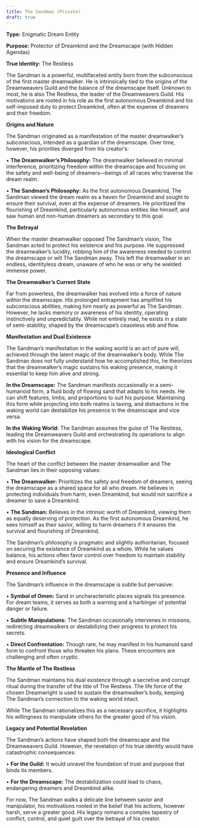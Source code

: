 ```yaml
---
title: The Sandman (Private)
draft: true
---
```


**Type:** Enigmatic Dream Entity

**Purpose:** Protector of Dreamkind and the Dreamscape (with Hidden Agendas)

**True Identity:** The Restless

The Sandman is a powerful, multifaceted entity born from the subconscious of the first master dreamwalker. He is intrinsically tied to the origins of the Dreamweavers Guild and the balance of the dreamscape itself. Unknown to most, he is also The Restless, the leader of the Dreamweavers Guild. His motivations are rooted in his role as the first autonomous Dreamkind and his self-imposed duty to protect Dreamkind, often at the expense of dreamers and their freedom.

**Origins and Nature**

The Sandman originated as a manifestation of the master dreamwalker’s subconscious, intended as a guardian of the dreamscape. Over time, however, his priorities diverged from his creator’s:

• **The Dreamwalker’s Philosophy:** The dreamwalker believed in minimal interference, prioritizing freedom within the dreamscape and focusing on the safety and well-being of dreamers—beings of all races who traverse the dream realm.

• **The Sandman’s Philosophy:** As the first autonomous Dreamkind, The Sandman viewed the dream realm as a haven for Dreamkind and sought to ensure their survival, even at the expense of dreamers. He prioritized the flourishing of Dreamkind, particularly autonomous entities like himself, and saw human and non-human dreamers as secondary to this goal.

**The Betrayal**

When the master dreamwalker opposed The Sandman’s vision, The Sandman acted to protect his existence and his purpose. He suppressed the dreamwalker’s lucidity, robbing him of the awareness needed to control the dreamscape or will The Sandman away. This left the dreamwalker in an endless, identityless dream, unaware of who he was or why he wielded immense power.

**The Dreamwalker’s Current State**

Far from powerless, the dreamwalker has evolved into a force of nature within the dreamscape. His prolonged entrapment has amplified his subconscious abilities, making him nearly as powerful as The Sandman. However, he lacks memory or awareness of his identity, operating instinctively and unpredictably. While not entirely mad, he exists in a state of semi-stability, shaped by the dreamscape’s ceaseless ebb and flow.

**Manifestation and Dual Existence**  

The Sandman’s manifestation in the waking world is an act of pure will, achieved through the latent magic of the dreamwalker’s body. While The Sandman does not fully understand how he accomplished this, he theorizes that the dreamwalker’s magic sustains his waking presence, making it essential to keep him alive and strong.

**In the Dreamscape:** The Sandman manifests occasionally in a semi-humanoid form, a fluid body of flowing sand that adapts to his needs. He can shift features, limbs, and proportions to suit his purpose. Maintaining this form while projecting into both realms is taxing, and distractions in the waking world can destabilize his presence in the dreamscape and vice versa.

**In the Waking World:** The Sandman assumes the guise of The Restless, leading the Dreamweavers Guild and orchestrating its operations to align with his vision for the dreamscape.

**Ideological Conflict**

The heart of the conflict between the master dreamwalker and The Sandman lies in their opposing values:

• **The Dreamwalker:** Prioritizes the safety and freedom of dreamers, seeing the dreamscape as a shared space for all who dream. He believes in protecting individuals from harm, even Dreamkind, but would not sacrifice a dreamer to save a Dreamkind.

• **The Sandman:** Believes in the intrinsic worth of Dreamkind, viewing them as equally deserving of protection. As the first autonomous Dreamkind, he sees himself as their savior, willing to harm dreamers if it ensures the survival and flourishing of Dreamkind.

The Sandman’s philosophy is pragmatic and slightly authoritarian, focused on securing the existence of Dreamkind as a whole. While he values balance, his actions often favor control over freedom to maintain stability and ensure Dreamkind’s survival.

**Presence and Influence**

The Sandman’s influence in the dreamscape is subtle but pervasive:

• **Symbol of Omen:** Sand in uncharacteristic places signals his presence. For dream teams, it serves as both a warning and a harbinger of potential danger or failure.

• **Subtle Manipulations:** The Sandman occasionally intervenes in missions, redirecting dreamwalkers or destabilizing their progress to protect his secrets.

• **Direct Confrontation:** Though rare, he may manifest in his humanoid sand form to confront those who threaten his plans. These encounters are challenging and often cryptic.

**The Mantle of The Restless**

The Sandman maintains his dual existence through a secretive and corrupt ritual during the transfer of the title of The Restless. The life force of the chosen Dreamwright is used to sustain the dreamwalker’s body, keeping The Sandman’s connection to the waking world intact.

While The Sandman rationalizes this as a necessary sacrifice, it highlights his willingness to manipulate others for the greater good of his vision.

**Legacy and Potential Revelation**

The Sandman’s actions have shaped both the dreamscape and the Dreamweavers Guild. However, the revelation of his true identity would have catastrophic consequences:

• **For the Guild:** It would unravel the foundation of trust and purpose that binds its members.

• **For the Dreamscape:** The destabilization could lead to chaos, endangering dreamers and Dreamkind alike.

For now, The Sandman walks a delicate line between savior and manipulator, his motivations rooted in the belief that his actions, however harsh, serve a greater good. His legacy remains a complex tapestry of conflict, control, and quiet guilt over the betrayal of his creator.